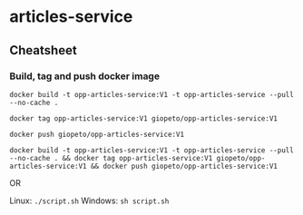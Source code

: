 # articles-service

## Cheatsheet

### Build, tag and push docker image

`docker build -t opp-articles-service:V1 -t opp-articles-service --pull --no-cache .`

`docker tag opp-articles-service:V1 giopeto/opp-articles-service:V1`

`docker push giopeto/opp-articles-service:V1`



`docker build -t opp-articles-service:V1 -t opp-articles-service --pull --no-cache . && docker tag opp-articles-service:V1 giopeto/opp-articles-service:V1 && docker push giopeto/opp-articles-service:V1`

OR

Linux: `./script.sh`
Windows: `sh script.sh`